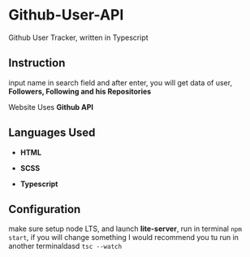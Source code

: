 # Github-User-API
Github User Tracker, written in Typescript

## Instruction

input name in search field and after enter, you will get data of user, **Followers, Following and his Repositories** 

Website Uses **Github API**

## Languages Used

* **HTML**

* **SCSS**

* **Typescript** 

## Configuration

make sure setup node LTS, and launch **lite-server**, run in terminal `npm start`, if you will change something I would recommend you tu run in another terminaldasd
`tsc --watch`
